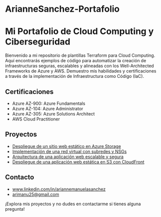 # ArianneSanchez-Portafolio
# Mi Portafolio de Cloud Computing y Ciberseguridad

Bienvenido a mi repositorio de plantillas Terraform para Cloud Computing. Aquí encontrarás ejemplos de código para automatizar la creación de infraestructuras seguras, escalables y alineadas con los Well-Architected Frameworks de Azure y AWS. Demuestro mis habilidades y certificaciones a través de la implementación de Infraestructura como Código (IaC).

## Certificaciones

* Azure AZ-900: Azure Fundamentals
* Azure AZ-104: Azure Administrator
* Azure AZ-305: Azure Solutions Architect
* AWS Cloud Practitioner

## Proyectos

* [Despliegue de un sitio web estático en Azure Storage](https://github.com/ArianneMSanchez/ArianneSanchez-Portafolio/blob/main/Despliegue%20de%20un%20sitio%20web%20est%C3%A1tico%20en%20Azure%20Storage%20(Plantilla%20Terraform)%20(AZ%20900-Website))
* [Implementación de una red virtual con subredes y NSGs](https://github.com/ArianneMSanchez/ArianneSanchez-Portafolio/blob/main/Implementaci%C3%B3n%20de%20una%20red%20virtual%20con%20subredes%20y%20NSGs%20(AZ%20104)%20(Network))
* [Arquitectura de una aplicación web escalable y segura](https://github.com/ArianneMSanchez/ArianneSanchez-Portafolio/blob/main/Arquitectura%20de%20una%20aplicaci%C3%B3n%20web%20escalable%20y%20segura%20%20(AZ%20305)%20(Webapp))
* [Despliegue de una aplicación web estática en S3 con CloudFront](https://github.com/ArianneMSanchez/ArianneSanchez-Portafolio/blob/main/Despliegue%20de%20una%20aplicaci%C3%B3n%20web%20est%C3%A1tica%20en%20S3%20con%20CloudFront%20(AWS%20CCP))


## Contacto

* www.linkedin.com/in/ariannemanuelasanchez
* arimanu25@gmail.com

¡Explora mis proyectos y no dudes en contactarme si tienes alguna pregunta!
